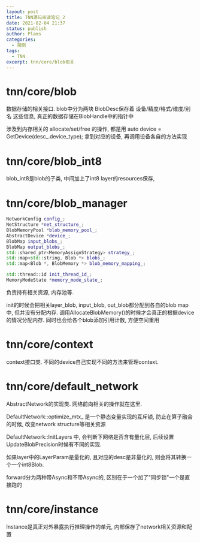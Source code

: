 ```yaml
---
layout: post
title: TNN源码阅读笔记_2
date: 2021-02-04 21:37
status: publish
author: Plams
categories: 
  - 端侧
tags:
  - TNN
excerpt: tnn/core/blob相关
---
```




# tnn/core/blob

数据存储的相关接口.   blob中分为两块 BlobDesc保存着 设备/精度/格式/维度/别名 这些信息, 真正的数据存储在BlobHandle中的指针中



涉及到内存相关的 allocate/set/free 的操作, 都是用 auto device = GetDevice(desc_.device_type); 拿到对应的设备, 再调用设备各自的方法实现



# tnn/core/blob_int8

blob_int8是blob的子类, 中间加上了int8 layer的resources保存, 



# tnn/core/blob_manager

```c++
NetworkConfig config_;
NetStructure *net_structure_;
BlobMemoryPool *blob_memory_pool_;
AbstractDevice *device_;
BlobMap input_blobs_;
BlobMap output_blobs_;
std::shared_ptr<MemoryAssignStrategy> strategy_;
std::map<std::string, Blob *> blobs_;
std::map<Blob *, BlobMemory *> blob_memory_mapping_;

std::thread::id init_thread_id_;
MemoryModeState *memory_mode_state_;
```

负责持有相关资源, 内存池等.

init的时候会把相关layer_blob, input_blob, out_blob都分配到各自的blob map中, 但并没有分配内存. 调用AllocateBlobMemory()的时候才会真正的根据device的情况分配内存. 同时也会给各个blob添加引用计数, 方便空间重用



# tnn/core/context

context接口类.  不同的device自己实现不同的方法来管理context. 



# tnn/core/default_network

AbstractNetwork的实现类. 网络前向相关的操作就在这里.



DefaultNetwork::optimize_mtx_ 是一个静态变量实现的互斥锁, 防止在算子融合的时候, 改变network structure等相关资源



DefaultNetwork::InitLayers 中, 会判断下网络是否含有量化层, 后续设置UpdateBlobPrecision时候有不同的实现. 

如果layer中的LayerParam是量化的, 且对应的desc是非量化的, 则会将其转换一个一个int8Blob.



forward分为两种带Async和不带Async的, 区别在于一个加了"同步锁"一个是直接跑的



# tnn/core/instance

Instance是真正对外暴露执行推理操作的单元, 内部保存了network相关资源和配置

